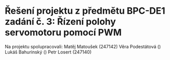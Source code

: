 <h1> Řešení projektu z předmětu BPC-DE1 zadání č. 3: Řízení polohy servomotoru pomocí PWM </h1>

Na projektu spolupracovali: Matěj Matoušek (247142)
                            Věra Podestátová ()
                            Lukáš Bahurinský ()
                            Petr Losert (247140)








